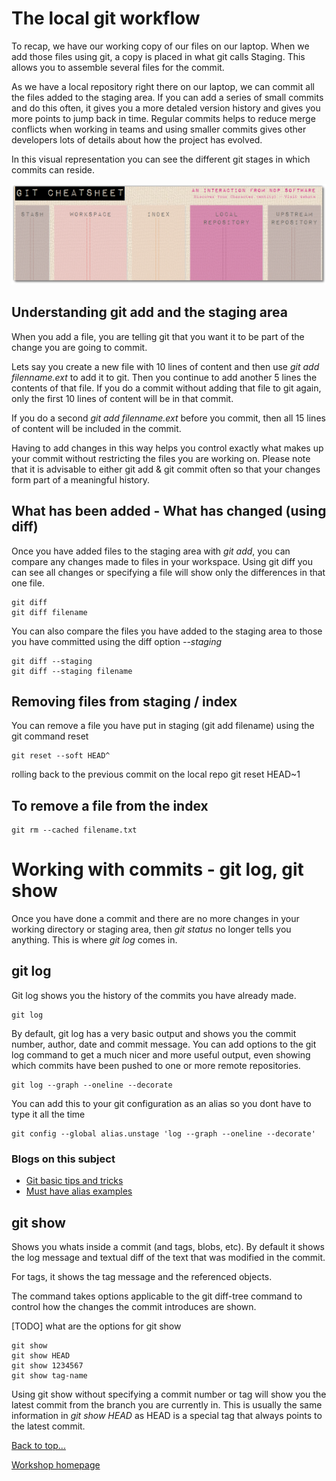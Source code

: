 <link href="index.css" rel="stylesheet" type="text/css">

# <a id="chapter7">The local git workflow</a>

To recap, we have our working copy of our files on our laptop.  When we add those files using git, a copy is placed in what git calls Staging.  This allows you to assemble several files for the commit.

As we have a local repository right there on our laptop, we can commit all the files added to the staging area.  If you can add a series of small commits and do this often, it gives you a more detaled version history and gives you more points to jump back in time.  Regular commits helps to reduce merge conflicts when working in teams and using smaller commits gives other developers lots of details about how the project has evolved.

In this visual representation you can see the different git stages in which commits can reside.

<img src="images/git-cheat-sheet-visual-git-stages.png">


## Understanding git add and the staging area

When you add a file, you are telling git that you want it to be part of the change you are going to commit.

Lets say you create a new file with 10 lines of content and then use *git add filenname.ext* to add it to git.  Then you continue to add another 5 lines the contents of that file.  If you do a commit without adding that file to git again, only the first 10 lines of content will be in that commit.

If you do a second *git add filenname.ext* before you commit, then all 15 lines of content will be included in the commit.

Having to add changes in this way helps you control exactly what makes up your commit without restricting the files you are working on.  Please note that it is advisable to either git add & git commit often so that your changes form part of a meaningful history.


## What has been added - What has changed (using diff)

Once you have added files to the staging area with *git add*, you can compare any changes made to files in your workspace.  Using git diff you can see all changes or specifying a file will show only the differences in that one file.

    git diff
    git diff filename

You can also compare the files you have added to the staging area to those you have committed using the diff option *--staging*

    git diff --staging
    git diff --staging filename




## Removing files from staging / index

You can remove a file you have put in staging (git add filename) using the git command reset

    git reset --soft HEAD^


rolling back to the previous commit on the local repo
    git reset HEAD~1


## To remove a file from the index


    git rm --cached filename.txt


# Working with commits - git log, git show

Once you have done a commit and there are no more changes in your working directory or staging area, then *git status* no longer tells you anything.  This is where *git log* comes in.

## git log
Git log shows you the history of the commits you have already made.

    git log

By default, git log has a very basic output and shows you the commit number, author, date and commit message.  You can add options to the git log command to get a much nicer and more useful output, even showing which commits have been pushed to one or more remote repositories. 

    git log --graph --oneline --decorate

You can add this to your git configuration as an alias so you dont have to type it all the time

    git config --global alias.unstage 'log --graph --oneline --decorate'


### Blogs on this subject
* [Git basic tips and tricks](http://git-scm.com/book/en/Git-Basics-Tips-and-Tricks)
* [Must have alias examples](http://durdn.com/blog/2012/11/22/must-have-git-aliases-advanced-examples/)


## git show
Shows you whats inside a commit (and tags, blobs, etc).  By default it shows the log message and textual diff of the text that was modified in the commit. 

For tags, it shows the tag message and the referenced objects.

The command takes options applicable to the git diff-tree command to control how the changes the commit introduces are shown.

[TODO] what are the options for git show 

    git show
    git show HEAD
    git show 1234567
    git show tag-name

Using git show without specifying a commit number or tag will show you the latest commit from the branch you are currently in.  This is usually the same information in *git show HEAD* as HEAD is a special tag that always points to the latest commit.

[Back to top...](#top)

[Workshop homepage](index.html)
